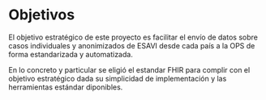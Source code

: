 # Objetivos
El objetivo estratégico de este proyecto es facilitar el envío de datos sobre casos individuales y anonimizados de ESAVI desde cada país a la OPS de forma estandarizada y automatizada.

En lo concreto y particular se eligió el estandar FHIR para complir con el objetivo estratégico dada su simplicidad de implementación y las herramientas estándar diponibles.